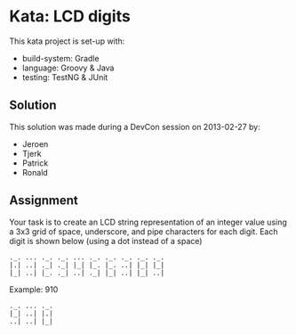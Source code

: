 # Kata: LCD digits

This kata project is set-up with:
- build-system: Gradle
- language:     Groovy & Java
- testing:      TestNG & JUnit

## Solution

This solution was made during a DevCon session on 2013-02-27 by:
- Jeroen
- Tjerk
- Patrick
- Ronald


## Assignment

Your task is to create an LCD string representation of an
integer value using a 3x3 grid of space, underscore, and 
pipe characters for each digit. Each digit is shown below 
(using a dot instead of a space)

```
._. ... ._. ._. ... ._. ._. ._. ._. ._.
|.| ..| ._| ._| |_| |_. |_. ..| |_| |_|
|_| ..| |_. ._| ..| ._| |_| ..| |_| ..|
```

Example: 910

```
._. ... ._.
|_| ..| |.|
..| ..| |_|
```
